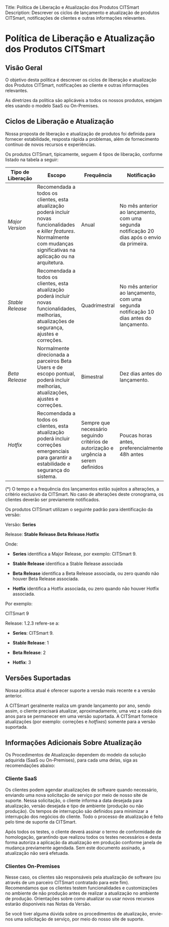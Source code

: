 Title: Política de Liberação e Atualização dos Produtos CITSmart
Description: Descrever os ciclos de lançamento e atualização de produtos CITSmart, notificações de clientes e outras informações relevantes.

# Política de Liberação e Atualização dos Produtos CITSmart

## Visão Geral

O objetivo desta política é descrever os ciclos de liberação e atualização dos Produtos CITSmart, notificações ao cliente e outras informações relevantes.

As diretrizes da política são aplicáveis a todos os nossos produtos, estejam eles usando o modelo SaaS ou On-Premises.

## Ciclos de Liberação e Atualização

Nossa proposta de liberação e atualização de produtos foi definida para fornecer estabilidade, resposta rápida a problemas, além de fornecimento contínuo de novos recursos e experiências.

Os produtos CITSmart, tipicamente, seguem 4 tipos de liberação, conforme listado na tabela a seguir:

|**Tipo de Liberação**|**Escopo**|**Frequência**|**Notificação**|
|---------------------|----------|--------------|---------------|
|*Major Version*|Recomendada a todos os clientes, esta atualização poderá incluir novas funcionalidades e *killer features*. Normalmente com mudanças significativas na aplicação ou na arquitetura.|Anual|No mês anterior ao lançamento, com uma segunda notificação 20 dias após o envio da primeira.|
|*Stable Release*|Recomendada a todos os clientes, esta atualização poderá incluir novas funcionalidades, melhorias, atualizações de segurança, ajustes e correções.|Quadrimestral|No mês anterior ao lançamento, com uma segunda notificação 10 dias antes do lançamento.|
|*Beta Release*|Normalmente direcionada a parceiros Beta Users e de escopo pontual, poderá incluir melhorias, atualizações, ajustes e correções.|Bimestral|Dez dias antes do lançamento.|
|*Hotfix*|Recomendada a todos os clientes, esta atualização poderá incluir correções emergenciais para garantir a estabilidade e segurança do sistema.|Sempre que necessário seguindo critérios de autorização e urgência a serem definidos|Poucas horas antes, preferencialmente 48h antes|

(*) O tempo e a frequência dos lançamentos estão sujeitos a alterações, a critério exclusivo da CITSmart. No caso de alterações deste cronograma, os clientes deverão ser previamente notificados.

Os produtos CITSmart utilizam o seguinte padrão para identificação da versão:

Versão: **Series**

Release: **Stable Release**.**Beta Release**.**Hotfix**

Onde:

- **Series** identifica a Major Release, por exemplo: CITSmart 9.

- **Stable Release** identifica a Stable Release associada

- **Beta Release** identifica a Beta Release associada, ou zero quando não houver Beta Release associada.

- **Hotfix** identifica a Hotfix associada, ou zero quando não houver Hotfix associada.

Por exemplo:

CITSmart 9

Release: 1.2.3 refere-se a:

- **Series**: CITSmart 9.

- **Stable Release**: 1

- **Beta Release**: 2

- **Hotfix**: 3
  
## Versões Suportadas  

Nossa política atual é oferecer suporte a versão mais recente e a versão anterior.

A CITSmart geralmente realiza um grande lançamento por ano, sendo assim, o cliente precisará atualizar, aproximadamente, uma vez a cada dois anos para se permanecer em uma versão suportada. A CITSmart fornece atualizações (por exemplo: correções e *hotfixes*) somente para a versão suportada.

## Informações Adicionais Sobre Atualização

Os Procedimentos de Atualização dependem do modelo da solução adquirida (SaaS ou On-Premises), para cada uma delas, siga as recomendações abaixo:

### Cliente SaaS

Os clientes podem agendar atualizações de software quando necessário, enviando uma nova solicitação de serviço por meio de nosso site de suporte. Nessa solicitação, o cliente informa a data desejada para atualização, versão desejada e tipo de ambiente (produção ou não produção). Os tempos de interrupção são definidos para minimizar a interrupção dos negócios do cliente. Todo o processo de atualização é feito pelo time de suporte da CITSmart.

Após todos os testes, o cliente deverá assinar o termo de conformidade de homologação, garantindo que realizou todos os testes necessários e desta forma autoriza a aplicação da atualização em produção conforme janela de mudança previamente agendada. Sem este documento assinado, a atualização não será efetuada.

### Clientes On-Premises

Nesse caso, os clientes são responsáveis pela atualização de software (ou através de um parceiro CITSmart contratado para este fim). Recomendamos que os clientes testem funcionalidades e customizações no ambiente de não produção antes de realizar a atualização no ambiente de produção. Orientações sobre como atualizar ou usar novos recursos estarão disponíveis nas Notas da Versão.

Se você tiver alguma dúvida sobre os procedimentos de atualização, envie-nos uma solicitação de serviço, por meio do nosso site de suporte.
